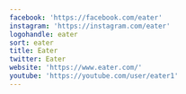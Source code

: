 ```yaml
---
facebook: 'https://facebook.com/eater'
instagram: 'https://instagram.com/eater'
logohandle: eater
sort: eater
title: Eater
twitter: Eater
website: 'https://www.eater.com/'
youtube: 'https://youtube.com/user/eater1'
---
```


